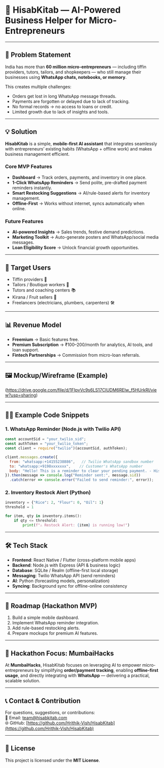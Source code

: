 # 📱 HisabKitab — AI-Powered Business Helper for Micro-Entrepreneurs

---

## 🚩 Problem Statement
India has more than **60 million micro-entrepreneurs** — including tiffin providers, tutors, tailors, and shopkeepers — who still manage their businesses using **WhatsApp chats, notebooks, or memory**.  

This creates multiple challenges:
- Orders get lost in long WhatsApp message threads.  
- Payments are forgotten or delayed due to lack of tracking.  
- No formal records → no access to loans or credit.  
- Limited growth due to lack of insights and tools.  

---

## 💡 Solution
**HisabKitab** is a simple, **mobile-first AI assistant** that integrates seamlessly with entrepreneurs’ existing habits (WhatsApp + offline work) and makes business management efficient.  

### Core MVP Features
- **Dashboard** → Track orders, payments, and inventory in one place.  
- **1-Click WhatsApp Reminders** → Send polite, pre-drafted payment reminders instantly.  
- **Smart Restocking Suggestions** → AI/rule-based alerts for inventory management.  
- **Offline-First** → Works without internet, syncs automatically when online.  

### Future Features
- **AI-powered Insights** → Sales trends, festive demand predictions.  
- **Marketing Toolkit** → Auto-generate posters and WhatsApp/social media messages.  
- **Loan Eligibility Score** → Unlock financial growth opportunities.  

---

## 👥 Target Users
- Tiffin providers 🍲  
- Tailors / Boutique workers 🧵  
- Tutors and coaching centers 📚  
- Kirana / Fruit sellers 🧺  
- Freelancers (electricians, plumbers, carpenters) 🛠  

---

## 📊 Revenue Model
- **Freemium** → Basic features free.  
- **Premium Subscription** → ₹100–200/month for analytics, AI tools, and loan support.  
- **Fintech Partnerships** → Commission from micro-loan referrals.  

---

## 🖼 Mockup/Wireframe (Example)
 (https://drive.google.com/file/d/1FIpvVc9s6LS17CIUDM6RElw_f5HUrkRl/view?usp=sharing)

---

## 🧑‍💻 Example Code Snippets

### 1. WhatsApp Reminder (Node.js with Twilio API)
```javascript
const accountSid = "your_twilio_sid";
const authToken = "your_twilio_token";
const client = require("twilio")(accountSid, authToken);

client.messages.create({
  from: "whatsapp:+14155238886",   // Twilio WhatsApp sandbox number
  to: "whatsapp:+9198xxxxxxx",    // Customer's WhatsApp number
  body: "Hello! This is a reminder to clear your pending payment. - HisabKitab"
}).then(message => console.log("Reminder sent:", message.sid))
  .catch(error => console.error("Failed to send reminder:", error));
```

### 2. Inventory Restock Alert (Python)
```python
inventory = {"Rice": 2, "Flour": 0, "Oil": 1}
threshold = 1

for item, qty in inventory.items():
    if qty <= threshold:
        print(f"⚠️ Restock Alert: {item} is running low!")
```

---

## 🛠 Tech Stack
- **Frontend**: React Native / Flutter (cross-platform mobile apps)  
- **Backend**: Node.js with Express (API & business logic)  
- **Database**: SQLite / Realm (offline-first local storage)  
- **Messaging**: Twilio WhatsApp API (send reminders)  
- **AI**: Python (forecasting models, personalization)  
- **Syncing**: Background sync for offline-online consistency  

---

## 🚀 Roadmap (Hackathon MVP)
1. Build a simple mobile dashboard.  
2. Implement WhatsApp reminder integration.  
3. Add rule-based restocking alerts.  
4. Prepare mockups for premium AI features.  

---

## 🎯 Hackathon Focus: MumbaiHacks
At **MumbaiHacks**, HisabKitab focuses on leveraging AI to empower micro-entrepreneurs by simplifying **order/payment tracking**, enabling **offline-first usage**, and directly integrating with **WhatsApp** — delivering a practical, scalable solution.  

---

## 📞 Contact & Contribution
For questions, suggestions, or contributions:  
📧 Email: team@hisabkitab.com  
🌐 GitHub: [https://github.com/Hrithik-Vish/HisabKitab](https://github.com/Hrithik-Vish/HisabKitab)


---

## 📜 License
This project is licensed under the **MIT License**.
